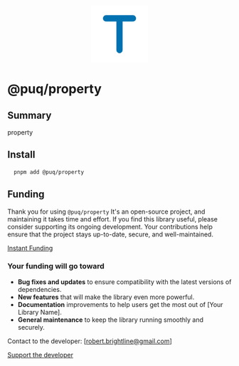 <p align="center">
  <img src="https://raw.githubusercontent.com/rbrightline/puq/refs/heads/main/libs/property/favicon.png" alt="Logo" />
</p>

# @puq/property

## Summary

property

## Install

```bash
  pnpm add @puq/property
```

## Funding

Thank you for using `@puq/property` It's an open-source project, and maintaining it takes time and effort. If you find this library useful, please consider supporting its ongoing development. Your contributions help ensure that the project stays up-to-date, secure, and well-maintained.

[Instant Funding](https://cash.app/$puqlib)

### Your funding will go toward

- **Bug fixes and updates** to ensure compatibility with the latest versions of dependencies.
- **New features** that will make the library even more powerful.
- **Documentation** improvements to help users get the most out of [Your Library Name].
- **General maintenance** to keep the library running smoothly and securely.

Contact to the developer: [robert.brightline@gmail.com]

[Support the developer](https://cash.app/$puqlib)
